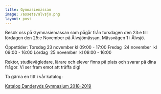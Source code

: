 ```yaml
---
title: Gymnasiemässan
image: /assets/alvsjo.png
layout: post
---
```


Besök oss på Gymnasiemässan som pågår från torsdagen den 23:e till lördagen den 25:e November på Älvsjömässan, Mässvägen 1 i Älvsjö.

Öppettider:
Torsdag 23 november kl 09:00 - 17:00
Fredag  24 november  kl 09:00 - 16:00 
Lördag  25 november  kl 09:00 - 16:00

Rektor, studievägledare, lärare och elever finns på plats och svarar på dina frågor. 
Vi ser fram emot att träffa dig!

Ta gärna en titt i vår katalog:

[Katalog Danderyds Gymnasium 2018-2019](/assets/Katalog.pdf)

